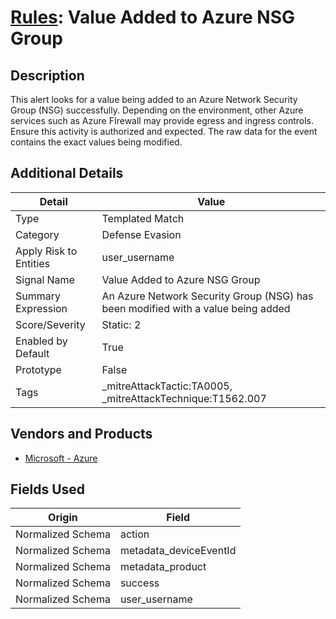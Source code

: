 # [Rules](README.md): Value Added to Azure NSG Group

## Description
This alert looks for a value being added to an Azure Network Security Group (NSG) successfully. Depending on the environment, other Azure services such as Azure FIrewall may provide egress and ingress controls. Ensure this activity is authorized and expected. The raw data for the event contains the exact values being modified.

## Additional Details
|Detail|Value|
|----|----|
|Type|Templated Match|
|Category|Defense Evasion|
|Apply Risk to Entities|user_username|
|Signal Name|Value Added to Azure NSG Group|
|Summary Expression|An Azure Network Security Group (NSG) has been modified with a value being added|
|Score/Severity|Static: 2|
|Enabled by Default|True|
|Prototype|False|
|Tags|_mitreAttackTactic:TA0005, _mitreAttackTechnique:T1562.007|
## Vendors and Products
- [Microsoft - Azure](../products/a1225af5-e778-4068-a9a2-47da93d1ff24.md)


## Fields Used

|Origin|Field|
|----|----|
|Normalized Schema|action|
|Normalized Schema|metadata_deviceEventId|
|Normalized Schema|metadata_product|
|Normalized Schema|success|
|Normalized Schema|user_username|


